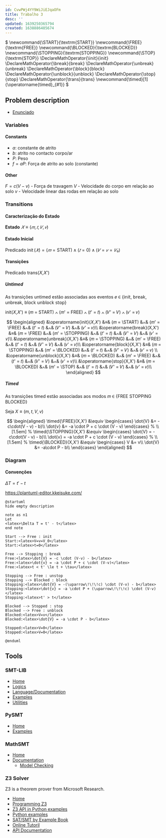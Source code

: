 ```yaml
---
id: CvwPWj4YY9WiJiEJqaOFm
title: Trabalho 3
desc: ''
updated: 1639250365794
created: 1638886485674
---
```


$
\newcommand{\START}{\textrm{START}}
\newcommand{\FREE}{\textrm{FREE}}
\newcommand{\BLOCKED}{\textrm{BLOCKED}}
\newcommand{\STOPPING}{\textrm{STOPPING}}
\newcommand{\STOP}{\textrm{STOP}}
\DeclareMathOperator{\𝗂𝗇𝗂𝗍}{𝗂𝗇𝗂𝗍}
\DeclareMathOperator{\𝖻𝗋𝖾𝖺𝗄}{𝖻𝗋𝖾𝖺𝗄}
\DeclareMathOperator{\unbreak}{unbreak}
\DeclareMathOperator{\𝖻𝗅𝗈𝖼𝗄}{𝖻𝗅𝗈𝖼𝗄}
\DeclareMathOperator{\𝗎𝗇𝖻𝗅𝗈𝖼𝗄}{𝗎𝗇𝖻𝗅𝗈𝖼𝗄}
\DeclareMathOperator{\𝗌𝗍𝗈𝗉}{𝗌𝗍𝗈𝗉}
\DeclareMathOperator{\trans}{trans}
\newcommand{\timed}[1]{\operatorname{timed}_{#1}}
$

## Problem description

- [Enunciado](https://paper.dropbox.com/doc/LC-2021-2022-Trabalhos-Praticos-NZEwyS6N5YQQTw1XsYimE)

### Variables

#### Constants

- $a$: constante de atrito
- $b$: atrito no contacto corpo/ar
- $P$: Peso
- $f = aP$: Força de atrito ao solo (constante)

#### Other

$F = c(V-v)$ - Força de travagem
$V$ - Velocidade do corpo em relação ao solo
$v$ - Velocidade linear das rodas em relação ao solo

### Transitions

#### Caracterização do Estado

**Estado** $𝑋 ≡ (𝑚,𝑡,𝑉,𝑣)$

#### Estado Inicial

Predicado $\operatorname{init}(𝑋) = (𝑚 = \textrm{START}) ∧ (𝑡 = 0) ∧ (𝑉 = 𝑣 = 𝑉₀)$

#### Transições

Predicado trans(𝑋,𝑋')

##### Untimed

As transições untimed estão associadas aos eventos 𝑒 ∈ {𝗂𝗇𝗂𝗍, 𝖻𝗋𝖾𝖺𝗄, unbreak, 𝖻𝗅𝗈𝖼𝗄 𝗎𝗇𝖻𝗅𝗈𝖼𝗄 𝗌𝗍𝗈𝗉}

init(𝑋,𝑋')     ≡ (𝑚 = START)    ∧ (𝑚' = FREE)     ∧ (𝑡' = 𝑡) ∧ (𝑉' = 𝑉) ∧ (𝑣' = 𝑣)

$$
\begin{aligned}
&\operatorname{init}(𝑋,𝑋')     &≡& (𝑚 = \START)    &∧& (𝑚' = \FREE)     &∧& (𝑡' = 𝑡) &∧& (𝑉' = 𝑉) &∧& (𝑣' = 𝑣)\\
&\operatorname{break}(X,X')    &≡& (𝑚 = \FREE)     &∧& (𝑚' = \STOPPING) &∧& (𝑡' = 𝑡) &∧& (𝑉' = 𝑉) &∧& (𝑣' = 𝑣)\\
&\operatorname{unbreak}(X,X')  &≡& (𝑚 = \STOPPING) &∧& (𝑚' = \FREE)     &∧& (𝑡' = 𝑡) &∧& (𝑉' = 𝑉) &∧& (𝑣' = 𝑣)\\
&\operatorname{block}(X,X')    &≡& (𝑚 = \STOPPING) &∧& (𝑚' = \BLOCKED)  &∧& (𝑡' = 𝑡) &∧& (𝑉' = 𝑉) &∧& (𝑣' = 𝑣) \\
&\operatorname{unblock}(X,X')  &≡& (𝑚 = \BLOCKED)  &∧& (𝑚' = \FREE)     &∧& (𝑡' = 𝑡) &∧& (𝑉' = 𝑉) &∧& (𝑣' = 𝑣)\\
&\operatorname{stop}(X,X')     &≡& (𝑚 = \BLOCKED)  &∧& (𝑚' = \STOP)     &∧& (𝑡' = 𝑡) &∧& (𝑉' = 𝑉) &∧& (𝑣' = 𝑣)\\
\end{aligned}
$$

##### Timed

As transições timed estão associadas aos modos 𝑚 ∈ {FREE STOPPING BLOCKED}

Seja $X ≡ (m, t, V, v)$

$$
\begin{aligned}
\timed{\FREE}(X,X')
&\equiv
\begin{cases}
\dot{V} &= -c\cdot(V - v) - b)\\
\dot{v} &= -a \cdot P + c \cdot (V - v)
\end{cases}
%
\\[1.5em]
%
\timed{\STOPPING}(X,X')
&\equiv
\begin{cases}
\dot{V} = -c\cdot(V - v) - b)\\
\dot{v} = -a \cdot P + c \cdot (V - v)
\end{cases}
%
\\[1.5em]
%
\timed{\BLOCKED}(X,X')
&\equiv
\begin{cases}
V &= v\\
\dot{V} &= -a\cdot P - b\\
\end{cases}
\end{aligned}
$$

### Diagram

#### Convenções

$ΔT = t' - t$

https://plantuml-editor.kkeisuke.com/

```
@startuml
hide empty description

note as n1
Let
<latex>\Delta T = t' - t</latex>
end note

Start --> Free : init
Start:<latex>V=v=V_0</latex>
Start:<latex>t=0</latex>

Free --> Stopping : break
Free:<latex>\dot{V} = -c \cdot (V-v) - b</latex>
Free:<latex>\dot{v} = -a \cdot P + c \cdot (V-v)</latex>
Free:<latex>t < t' \le t + \tau</latex>

Stopping --> Free : unstop
Stopping --> Blocked : block
Stopping:<latex>\dot{V} = -(\uparrow\!\!\!c) \cdot (V-v) - b</latex>
Stopping:<latex>\dot{v} = -a \cdot P + (\uparrow\!\!\!c) \cdot (V-v)</latex>
Stopping:<latex>t' > t</latex>

Blocked --> Stopped : stop
Blocked --> Free : unblock
Blocked:<latex>V=v</latex>
Blocked:<latex>\dot{V} = -a \cdot P - b</latex>

Stopped:<latex>V=0</latex>
Stopped:<latex>V=0</latex>

@enduml
```

## Tools

### SMT-LIB

- [Home](https://smtlib.cs.uiowa.edu/)
- [Logics](https://smtlib.cs.uiowa.edu/logics.shtml)
- [Language/Documentation](https://smtlib.cs.uiowa.edu/language.shtml)
- [Examples](https://smtlib.cs.uiowa.edu/examples.shtml)
- [Utilities](https://smtlib.cs.uiowa.edu/utilities.shtml)

### PySMT

- [Home](https://github.com/pysmt/pysmt)
- [Examples](https://github.com/pysmt/pysmt/tree/master/examples)

### MathSMT

- [Home](https://mathsat.fbk.eu/)
- [Documentation](https://mathsat.fbk.eu/documentation.html)
  - [Model Checking](https://github.com/pysmt/pysmt/blob/master/examples/model_checking.py)

### Z3 Solver

Z3 is a theorem prover from Microsoft Research.

- [Home](https://github.com/Z3Prover/z3/wiki)
- [Programming Z3](https://theory.stanford.edu/~nikolaj/programmingz3.html)
- [Z3 API in Python examples](https://ericpony.github.io/z3py-tutorial/guide-examples.htm)
- [Python examples](https://github.com/Z3Prover/z3/tree/master/examples/python)
- [SAT/SMT by Example Book](https://sat-smt.codes/SAT_SMT_by_example.pdf)
- [Online Tutoril](https://jfmc.github.io/z3-play/)
- [API Documentation](https://z3prover.github.io/api/html/index.html)

